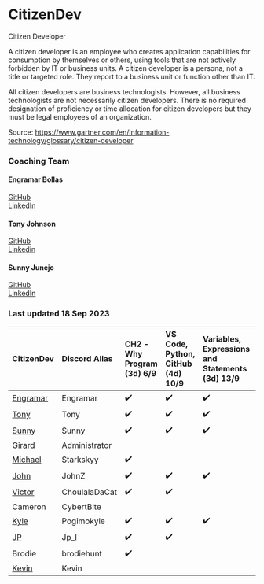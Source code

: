 # CitizenDev

Citizen Developer

A citizen developer is an employee who creates application capabilities for consumption by themselves or others, using tools that are not actively forbidden by IT or business units. A citizen developer is a persona, not a title or targeted role. They report to a business unit or function other than IT.

All citizen developers are business technologists.  However, all business technologists are not necessarily citizen developers.  There is no required designation of proficiency or time allocation for citizen developers but they must be legal employees of an organization.

Source: https://www.gartner.com/en/information-technology/glossary/citizen-developer

### Coaching Team
#### Engramar Bollas <br/>
[GitHub](https://github.com/engramar) <br/>
[LinkedIn](https://www.linkedin.com/in/engramarbollas/) <br/>

#### Tony Johnson <br/>
[GitHub](https://github.com/tnyjhnsn) <br/>
[Linkedin](https://www.linkedin.com/in/tony-johnson-53995413/) <br/>

#### Sunny Junejo <br/>
[GitHub](https://github.com/sjunejo) <br/>
[LinkedIn](https://www.linkedin.com/in/sadruddinjunejo/) <br/>

### Last updated 18 Sep 2023
| CitizenDev | Discord Alias | CH2 - Why Program (3d) 6/9 | VS Code, Python, GitHub (4d) 10/9 | Variables, Expressions and Statements (3d) 13/9 | Conditional Execution (3d) 16/9 | Functions (3d) 19/9 | Loops and Iterations (3d) 22/9 | Strings (3d) 25/9| Files (3d) 28/9 | Lists (3d) 1/10 | Dictionaries (3d) 4/10 | Tuples (3d) 7/10 | 
|:--|:--|:--|:--|:--|:--|:--|:--|:--|:--|:--|:--|:--|
| [Engramar](https://github.com/engramar) | Engramar |:heavy_check_mark:|:heavy_check_mark:|:heavy_check_mark:|:heavy_check_mark:|:heavy_check_mark:|||||||
| [Tony](https://github.com/tnyjhnsn) | Tony |:heavy_check_mark:|:heavy_check_mark:|:heavy_check_mark:|:heavy_check_mark:|:heavy_check_mark:|||||||
| [Sunny](https://github.com/sjunejo) | Sunny |:heavy_check_mark:|:heavy_check_mark:|:heavy_check_mark:|:heavy_check_mark:||||||||
| [Girard](https://github.com/GirardT) | Administrator ||||||||||||
| [Michael](https://github.com/starkskyy) | Starkskyy |:heavy_check_mark:|||||||||||
| [John](https://github.com/JohnZGBG) | JohnZ |:heavy_check_mark:|:heavy_check_mark:|:heavy_check_mark:|:heavy_check_mark:|:heavy_check_mark:|||||||
| [Victor](https://github.com/CholulaTheCat) | ChoulalaDaCat |:heavy_check_mark:|:heavy_check_mark:||||||||||
| Cameron | CybertBite ||||||||||||
| [Kyle](https://github.com/mkasborromeo) | Pogimokyle |:heavy_check_mark:|:heavy_check_mark:|:heavy_check_mark:|:heavy_check_mark:||||||||
| [JP](https://github.com/josepedrolorenzini) | Jp_l |:heavy_check_mark:|:heavy_check_mark:||||||||||
| Brodie | brodiehunt |:heavy_check_mark:|||||||||||
| [Kevin](https://github.com/ZizhangOu) | Kevin ||||||||||||

